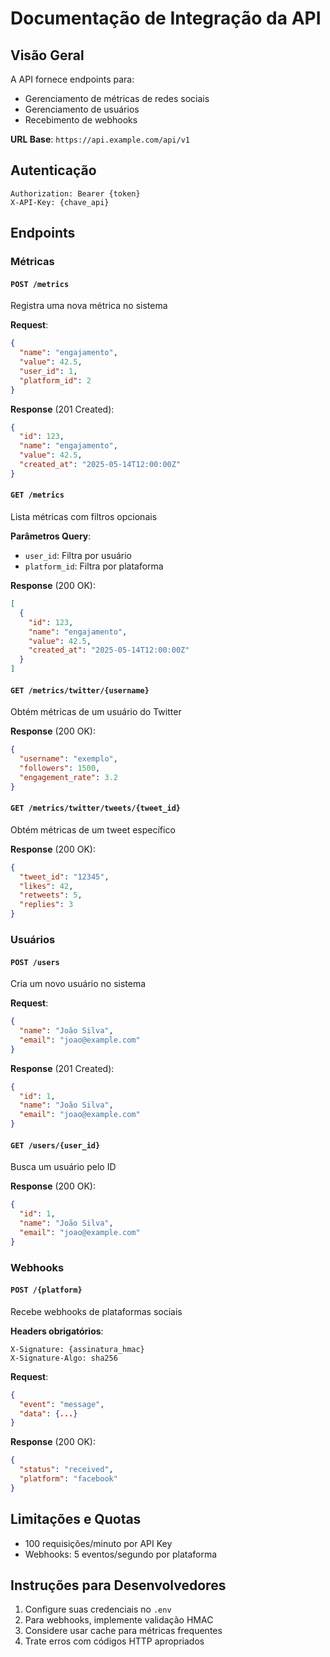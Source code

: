 # Documentação de Integração da API

## Visão Geral
A API fornece endpoints para:
- Gerenciamento de métricas de redes sociais
- Gerenciamento de usuários
- Recebimento de webhooks

**URL Base**: `https://api.example.com/api/v1`

## Autenticação
```http
Authorization: Bearer {token}
X-API-Key: {chave_api}
```

## Endpoints

### Métricas

#### `POST /metrics`
Registra uma nova métrica no sistema

**Request**:
```json
{
  "name": "engajamento",
  "value": 42.5,
  "user_id": 1,
  "platform_id": 2
}
```

**Response** (201 Created):
```json
{
  "id": 123,
  "name": "engajamento",
  "value": 42.5,
  "created_at": "2025-05-14T12:00:00Z"
}
```

#### `GET /metrics`
Lista métricas com filtros opcionais

**Parâmetros Query**:
- `user_id`: Filtra por usuário
- `platform_id`: Filtra por plataforma

**Response** (200 OK):
```json
[
  {
    "id": 123,
    "name": "engajamento",
    "value": 42.5,
    "created_at": "2025-05-14T12:00:00Z"
  }
]
```

#### `GET /metrics/twitter/{username}`
Obtém métricas de um usuário do Twitter

**Response** (200 OK):
```json
{
  "username": "exemplo",
  "followers": 1500,
  "engagement_rate": 3.2
}
```

#### `GET /metrics/twitter/tweets/{tweet_id}`
Obtém métricas de um tweet específico

**Response** (200 OK):
```json
{
  "tweet_id": "12345",
  "likes": 42,
  "retweets": 5,
  "replies": 3
}
```

### Usuários

#### `POST /users`
Cria um novo usuário no sistema

**Request**:
```json
{
  "name": "João Silva",
  "email": "joao@example.com"
}
```

**Response** (201 Created):
```json
{
  "id": 1,
  "name": "João Silva",
  "email": "joao@example.com"
}
```

#### `GET /users/{user_id}`
Busca um usuário pelo ID

**Response** (200 OK):
```json
{
  "id": 1,
  "name": "João Silva",
  "email": "joao@example.com"
}
```

### Webhooks

#### `POST /{platform}`
Recebe webhooks de plataformas sociais

**Headers obrigatórios**:
```
X-Signature: {assinatura_hmac}
X-Signature-Algo: sha256
```

**Request**:
```json
{
  "event": "message",
  "data": {...}
}
```

**Response** (200 OK):
```json
{
  "status": "received",
  "platform": "facebook"
}
```

## Limitações e Quotas
- 100 requisições/minuto por API Key
- Webhooks: 5 eventos/segundo por plataforma

## Instruções para Desenvolvedores
1. Configure suas credenciais no `.env`
2. Para webhooks, implemente validação HMAC
3. Considere usar cache para métricas frequentes
4. Trate erros com códigos HTTP apropriados